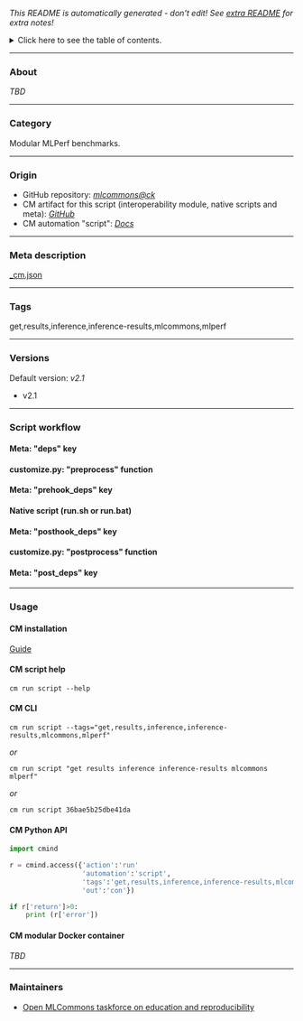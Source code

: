 *This README is automatically generated - don't edit! See [extra README](README-extra.md) for extra notes!*

<details>
<summary>Click here to see the table of contents.</summary>

* [About](#about)
* [Category](#category)
* [Origin](#origin)
* [Meta description](#meta-description)
* [Tags](#tags)
* [Versions](#versions)
* [Script workflow](#script-workflow)
* [Usage](#usage)
* [ CM installation](#-cm-installation)
* [ CM script help](#-cm-script-help)
* [ CM CLI](#-cm-cli)
* [ CM Python API](#-cm-python-api)
* [ CM modular Docker container](#-cm-modular-docker-container)
* [Maintainers](#maintainers)

</details>

___
### About

*TBD*
___
### Category

Modular MLPerf benchmarks.
___
### Origin

* GitHub repository: *[mlcommons@ck](https://github.com/mlcommons/ck/tree/master/cm-mlops)*
* CM artifact for this script (interoperability module, native scripts and meta): *[GitHub](https://github.com/mlcommons/ck/tree/master/cm-mlops/script/get-mlperf-inference-results)*
* CM automation "script": *[Docs](https://github.com/octoml/ck/blob/master/docs/list_of_automations.md#script)*

___
### Meta description
[_cm.json](_cm.json)

___
### Tags
get,results,inference,inference-results,mlcommons,mlperf

___
### Versions
Default version: *v2.1*

* v2.1
___
### Script workflow

  #### Meta: "deps" key

  #### customize.py: "preprocess" function

  #### Meta: "prehook_deps" key

  #### Native script (run.sh or run.bat)

  #### Meta: "posthook_deps" key

  #### customize.py: "postprocess" function

  #### Meta: "post_deps" key

___
### Usage

#### CM installation
[Guide](https://github.com/mlcommons/ck/blob/master/docs/installation.md)

#### CM script help
```cm run script --help```

#### CM CLI
`cm run script --tags="get,results,inference,inference-results,mlcommons,mlperf"`

*or*

`cm run script "get results inference inference-results mlcommons mlperf"`

*or*

`cm run script 36bae5b25dbe41da`

#### CM Python API

```python
import cmind

r = cmind.access({'action':'run'
                  'automation':'script',
                  'tags':'get,results,inference,inference-results,mlcommons,mlperf'
                  'out':'con'})

if r['return']>0:
    print (r['error'])
```

#### CM modular Docker container
*TBD*
___
### Maintainers

* [Open MLCommons taskforce on education and reproducibility](https://github.com/mlcommons/ck/blob/master/docs/mlperf-education-workgroup.md)